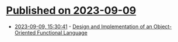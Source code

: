# [Published on 2023-09-09](index.md)

* [2023-09-09, 15:30:41](https://lobste.rs/s/okwucm/design_implementation_object_oriented) - [Design and Implementation of an Object-Oriented Functional Language](https://discovery.ucl.ac.uk/id/eprint/10107565/1/Design_and_implementation_of_a.pdf)
